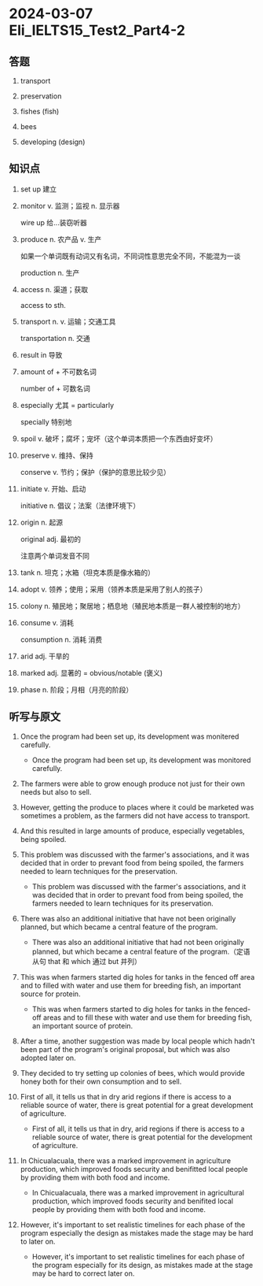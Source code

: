 # 2024-03-07 Eli_IELTS15_Test2_Part4-2

## 答题

1. transport

2. preservation

3. fishes (fish)

4. bees

5. developing (design)

## 知识点

1. set up 建立

2. monitor v. 监测；监视 n. 显示器

   wire up 给...装窃听器

3. produce n. 农产品 v. 生产

   如果一个单词既有动词又有名词，不同词性意思完全不同，不能混为一谈

   production n. 生产

4. access n. 渠道；获取

   access to sth.

5. transport n. v. 运输；交通工具

   transportation n. 交通

6. result in 导致

7. amount of + 不可数名词

   number of + 可数名词

8. especially 尤其 = particularly

   specially 特别地

9. spoil v. 破坏；腐坏；宠坏（这个单词本质把一个东西由好变坏）

10. preserve v. 维持、保持

    conserve v. 节约；保护（保护的意思比较少见）

11. initiate v. 开始、启动

    initiative n. 倡议；法案（法律环境下）

12. origin n. 起源

    original adj. 最初的

    注意两个单词发音不同

13. tank n. 坦克；水箱（坦克本质是像水箱的）

14. adopt v. 领养；使用；采用（领养本质是采用了别人的孩子）

15. colony n. 殖民地；聚居地；栖息地（殖民地本质是一群人被控制的地方）

16. consume v. 消耗

    consumption n. 消耗 消费

17. arid adj. 干旱的

18. marked adj. 显著的 = obvious/notable (褒义)

19. phase n. 阶段；月相（月亮的阶段）

## 听写与原文

1. Once the program had been set up, its development was monitered carefully.

   - Once the program had been set up, its development was monitored carefully.

2. The farmers were able to grow enough produce not just for their own needs but also to sell.

3. However, getting the produce to places where it could be marketed was sometimes a problem, as the farmers did not have access to transport.

4. And this resulted in large amounts of produce, especially vegetables, being spoiled.

5. This problem was discussed with the farmer's associations, and it was decided that in order to prevant food from being spoiled, the farmers needed to learn techniques for the preservation.

   - This problem was discussed with the farmer's associations, and it was decided that in order to prevant food from being spoiled, the farmers needed to learn techniques for its preservation.

6. There was also an additional initiative that have not been originally planned, but which became a central feature of the program.

   - There was also an additional initiative that had not been originally planned, but which became a central feature of the program.（定语从句 that 和 which 通过 but 并列）

7. This was when farmers started dig holes for tanks in the fenced off area and to filled with water and use them for breeding fish, an important source for protein.

   - This was when farmers started to dig holes for tanks in the fenced-off areas and to fill these with water and use them for breeding fish, an important source of protein.

8. After a time, another suggestion was made by local people which hadn't been part of the program's original proposal, but which was also adopted later on.

9. They decided to try setting up colonies of bees, which would provide honey both for their own consumption and to sell.

10. First of all, it tells us that in dry arid regions if there is access to a reliable source of water, there is great potential for a great development of agriculture.

    - First of all, it tells us that in dry, arid regions if there is access to a reliable source of water, there is great potential for the development of agriculture.

11. In Chicualacuala, there was a marked improvement in agriculture production, which improved foods security and benifitted local people by providing them with both food and income.

    - In Chicualacuala, there was a marked improvement in agricultural production, which improved foods security and benifited local people by providing them with both food and income.

12. However, it's important to set realistic timelines for each phase of the program especially the design as mistakes made the stage may be hard to later on.

    - However, it's important to set realistic timelines for each phase of the program especially for its design, as mistakes made at the stage may be hard to correct later on.
